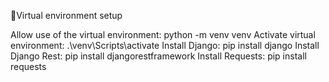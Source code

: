 📝Virtual environment setup

Allow use of the virtual environment: python -m venv venv
Activate virtual environment: .\venv\Scripts\activate
Install Django: pip install django
Install Django Rest: pip install djangorestframework
Install Requests: pip install requests
